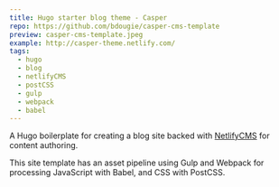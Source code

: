 ```yaml
---
title: Hugo starter blog theme - Casper
repo: https://github.com/bdougie/casper-cms-template
preview: casper-cms-template.jpeg
example: http://casper-theme.netlify.com/
tags:
  - hugo
  - blog
  - netlifyCMS
  - postCSS
  - gulp
  - webpack
  - babel
---
```


A Hugo boilerplate for creating a blog site backed with [NetlifyCMS](https://www.netlifycms.org) for content authoring.

This site template has an asset pipeline using Gulp and Webpack for processing JavaScript with Babel, and CSS with PostCSS.
